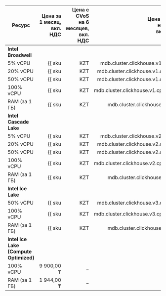 | Ресурс | Цена за 1 месяц,<br>вкл. НДС | Цена с CVoS<br>на 6 месяцев,<br>вкл. НДС | Цена с CVoS<br>на 1 год,<br>вкл. НДС |
|---------------|--------------------------------------------------------------:|-----------------------------------------------------------------------------------:|-----------------------------------------------------------------------------------:|
| **Intel Broadwell** |
| 5% vCPU | {{ sku|KZT|mdb.cluster.clickhouse.v1.cpu.c5|month|string }} | − | − |
| 20% vCPU | {{ sku|KZT|mdb.cluster.clickhouse.v1.cpu.c20|month|string }} | − | − |
| 50% vCPU | {{ sku|KZT|mdb.cluster.clickhouse.v1.cpu.c50|month|string }} | − | − |
| 100% vCPU | {{ sku|KZT|mdb.cluster.clickhouse.v1.cpu.c100|month|string }} | − | − |
| RAM (за 1 ГБ) | {{ sku|KZT|mdb.cluster.clickhouse.v1.ram|month|string }} | − | − |
| **Intel Cascade Lake** |
| 5% vCPU | {{ sku|KZT|mdb.cluster.clickhouse.v2.cpu.c5|month|string }} | − | − |
| 20% vCPU | {{ sku|KZT|mdb.cluster.clickhouse.v2.cpu.c20|month|string }} | − | − |
| 50% vCPU | {{ sku|KZT|mdb.cluster.clickhouse.v2.cpu.c50|month|string }} | − | − |
| 100% vCPU | {{ sku|KZT|mdb.cluster.clickhouse.v2.cpu.c100|month|string }} | {{ sku|KZT|v1.commitment.selfcheckout.m6.mdb.ch.cpu.c100.v2|month|string }} (-15%) | {{ sku|KZT|v1.commitment.selfcheckout.y1.mdb.ch.cpu.c100.v2|month|string }} (-22%) |
| RAM (за 1 ГБ) | {{ sku|KZT|mdb.cluster.clickhouse.v2.ram|month|string }} | {{ sku|KZT|v1.commitment.selfcheckout.m6.mdb.ch.ram.v2|month|string }} (-15%) | {{ sku|KZT|v1.commitment.selfcheckout.y1.mdb.ch.ram.v2|month|string }} (-22%) |
| **Intel Ice Lake** |
| 50% vCPU | {{ sku|KZT|mdb.cluster.clickhouse.v3.cpu.c50|month|string }} | − | − |
| 100% vCPU | {{ sku|KZT|mdb.cluster.clickhouse.v3.cpu.c100|month|string }} | {{ sku|KZT|v1.commitment.selfcheckout.m6.mdb.ch.cpu.c100.v3|month|string }} (-15%) | {{ sku|KZT|v1.commitment.selfcheckout.y1.mdb.ch.cpu.c100.v3|month|string }} (-22%) |
| RAM (за 1 ГБ) | {{ sku|KZT|mdb.cluster.clickhouse.v3.ram|month|string }} | {{ sku|KZT|v1.commitment.selfcheckout.m6.mdb.ch.ram.v3|month|string }} (-15%) | {{ sku|KZT|v1.commitment.selfcheckout.y1.mdb.ch.ram.v3|month|string }} (-22%) |
| **Intel Ice Lake (Compute Optimized)** |
| 100% vCPU | 9 900,00 ₸ | − | − |
| RAM (за 1 ГБ) | 1 944,00 ₸ | − | − |

